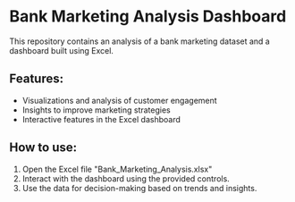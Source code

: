 # Bank Marketing Analysis Dashboard

This repository contains an analysis of a bank marketing dataset and a dashboard built using Excel.

## Features:
- Visualizations and analysis of customer engagement
- Insights to improve marketing strategies
- Interactive features in the Excel dashboard

## How to use:
1. Open the Excel file "Bank_Marketing_Analysis.xlsx"
2. Interact with the dashboard using the provided controls.
3. Use the data for decision-making based on trends and insights.
